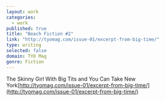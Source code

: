 ```yaml
---
layout: work
categories: 
  - work
published: true
title: "Beach Fiction #2"
link: "http://tyomag.com/issue-01/excerpt-from-big-time/"
type: writing
selected: false
domain: TYO Mag
genre: Fiction
---
```


The Skinny Girl With Big Tits and You Can Take New York[http://tyomag.com/issue-01/excerpt-from-big-time/](http://tyomag.com/issue-01/excerpt-from-big-time/)